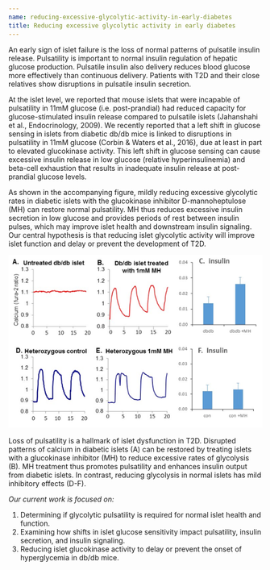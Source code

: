 ```yaml
---
name: reducing-excessive-glycolytic-activity-in-early-diabetes
title: Reducing excessive glycolytic activity in early diabetes
---
```


An early sign of islet failure is the loss of normal patterns of pulsatile insulin release. Pulsatility is important to normal insulin regulation of hepatic glucose production. Pulsatile insulin also delivery reduces blood glucose more effectively than continuous delivery. Patients with T2D and their close relatives show disruptions in pulsatile insulin secretion.

At the islet level, we reported that mouse islets that were incapable of pulsatility in 11mM glucose (i.e. post-prandial) had reduced capacity for glucose-stimulated insulin release compared to pulsatile islets (Jahanshahi et al., Endocrinology, 2009). We recently reported that a left shift in glucose sensing in islets from diabetic db/db mice is linked to disruptions in pulsatility in 11mM glucose (Corbin & Waters et al., 2016), due at least in part to elevated glucokinase activity. This left shift in glucose sensing can cause excessive insulin release in low glucose (relative hyperinsulinemia) and beta-cell exhaustion that results in inadequate insulin release at post-prandial glucose levels.

As shown in the accompanying figure, mildly reducing excessive glycolytic rates in diabetic islets with the glucokinase inhibitor D-mannoheptulose (MH) can restore normal pulsatility. MH thus reduces excessive insulin secretion in low glucose and provides periods of rest between insulin pulses, which may improve islet health and downstream insulin signaling. Our central hypothesis is that reducing islet glycolytic activity will improve islet function and delay or prevent the development of T2D.

![Loss of pulsatility](/images/projects/reducing-excessive-glycolytic-activity-in-early-diabetes.png)

Loss of pulsatility is a hallmark of islet dysfunction in T2D. Disrupted patterns of calcium in diabetic islets (A) can be restored by treating islets with a glucokinase inhibitor (MH) to reduce excessive rates of glycolysis (B). MH treatment thus promotes pulsatility and enhances insulin output from diabetic islets. In contrast, reducing glycolysis in normal islets has mild inhibitory effects (D-F).

*Our current work is focused on:*

1. Determining if glycolytic pulsatility is required for normal islet health and function.
2. Examining how shifts in islet glucose sensitivity impact pulsatility, insulin secretion, and insulin signaling.
3. Reducing islet glucokinase activity to delay or prevent the onset of hyperglycemia in db/db mice.
